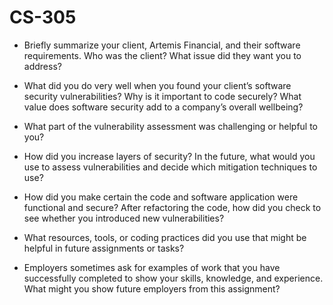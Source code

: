 # CS-305

- Briefly summarize your client, Artemis Financial, and their software requirements. Who was the client? What issue did they want you to address?

- What did you do very well when you found your client’s software security vulnerabilities? Why is it important to code securely? What value does software security add to a company’s overall wellbeing?

- What part of the vulnerability assessment was challenging or helpful to you?

- How did you increase layers of security? In the future, what would you use to assess vulnerabilities and decide which mitigation techniques to use?

- How did you make certain the code and software application were functional and secure? After refactoring the code, how did you check to see whether you introduced new vulnerabilities?

- What resources, tools, or coding practices did you use that might be helpful in future assignments or tasks?

- Employers sometimes ask for examples of work that you have successfully completed to show your skills, knowledge, and experience. What might you show future employers from this assignment?
